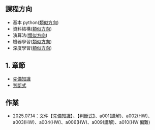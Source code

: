 ## 課程方向

-   基本 python([類似方向](https://www.books.com.tw/products/0010961496?sloc=main))
-   資料結構([類似方向](https://www.books.com.tw/products/E050254313?sloc=main))
-   演算法([類似方向](https://www.books.com.tw/products/0010998927?sloc=main))
-   機器學習([類似方向](https://www.books.com.tw/products/0011016130?sloc=main))
-   深度學習([類似方向](https://www.books.com.tw/products/0010901055?sloc=main))

## 1. 章節

-   [先備知識](./先備知識.md)
-   [判斷式](./判斷式.md)

## 作業

-   2025.07.14：文件【[先備知識](./先備知識.md)】、【[判斷式](./判斷式.md)】、a001(講解)、a002(HW)、a003(HW)、a004(HW)、a006(HW)、a009(講解)、a010(HW 偏難)

<!--
<p align="center">
  Copyright © 2025 Wei-Cheng Chen
</p>
-->
